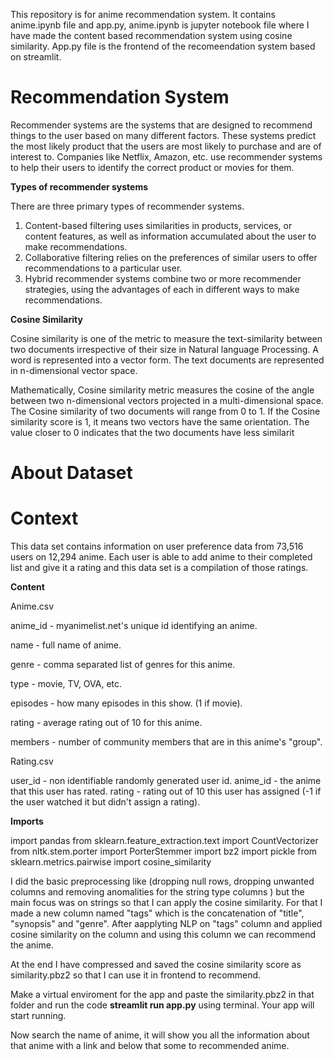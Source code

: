 This repository is for anime recommendation system. It contains anime.ipynb file and app.py, anime.ipynb is jupyter notebook file where I have made the content based recommendation system using cosine similarity. App.py file is the frontend of the recomeendation system based on streamlit.

# Recommendation System

Recommender systems are the systems that are designed to recommend things to the user based on many different factors. These systems predict the most likely product that the users are most likely to purchase and are of interest to. Companies like Netflix, Amazon, etc. use recommender systems to help their users to identify the correct product or movies for them. 

**Types of recommender systems**

There are three primary types of recommender systems.

1. Content-based filtering uses similarities in products, services, or content features, as well as information accumulated about the user to make recommendations.
2. Collaborative filtering relies on the preferences of similar users to offer recommendations to a particular user.
3. Hybrid recommender systems combine two or more recommender strategies, using the advantages of each in different ways to make recommendations.

**Cosine Similarity**

Cosine similarity is one of the metric to measure the text-similarity between two documents irrespective of their size in Natural language Processing. A word is represented into a vector form. The text documents are represented in n-dimensional vector space.

Mathematically, Cosine similarity metric measures the cosine of the angle between two n-dimensional vectors projected in a multi-dimensional space. The Cosine similarity of two documents will range from 0 to 1. If the Cosine similarity score is 1, it means two vectors have the same orientation. The value closer to 0 indicates that the two documents have less similarit

# About Dataset
# Context
This data set contains information on user preference data from 73,516 users on 12,294 anime. Each user is able to add anime to their completed list and give it a rating and this data set is a compilation of those ratings.

**Content**

Anime.csv

anime_id - myanimelist.net's unique id identifying an anime.

name - full name of anime.

genre - comma separated list of genres for this anime.

type - movie, TV, OVA, etc.

episodes - how many episodes in this show. (1 if movie).

rating - average rating out of 10 for this anime.

members - number of community members that are in this anime's
"group".

Rating.csv

user_id - non identifiable randomly generated user id.
anime_id - the anime that this user has rated.
rating - rating out of 10 this user has assigned (-1 if the user watched it but didn't assign a rating).



**Imports**

import pandas
from sklearn.feature_extraction.text import CountVectorizer
from nltk.stem.porter import PorterStemmer
import bz2
import pickle
from sklearn.metrics.pairwise import cosine_similarity

I did the basic preprocessing like (dropping null rows, dropping unwanted columns and removing anomalities for the string type columns ) but the main focus was on strings so that I can apply the cosine similarity. For that I made a new column named "tags" which is the concatenation of "title", "synopsis" and "genre". After aapplyting NLP on "tags" column and applied cosine similarity on the column and using this column we can recommend the anime.

At the end I have compressed and saved the cosine similarity score as similarity.pbz2 so that I can use it in frontend to recommend.

Make a virtual enviroment for the app and paste the similarity.pbz2 in that folder and run the code **streamlit run app.py** using terminal.
Your app will start running.

Now search the name of anime, it will show you all the information about that anime with a link and below that some to recommended anime.
